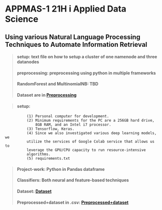 
# APPMAS-1 21H i Applied Data Science
## Using various Natural Language Processing Techniques to Automate Information Retrieval

> #### setup: text file on how to setup a cluster of one namenode and three datanodes
> #### preprocessing: preprocessing using python in multiple frameworks
> #### RandomForest and MultinomialNB: TBD
> #### Dataset are in [Preprocessing](https://github.com/Tsegazab-Tesfay/DS/tree/main/preprocessing)




> #### setup: 
              (1) Personal computer for development.
              (2) Minimum requirements for the PC are a 256GB hard drive,
                  8GB RAM, and an Intel i7 processor.
              (3) Tensorflow, Keras.
              (4) Since we also investigated various deep learning models, we
              utilize the services of Google Colab service that allows us to
              leverage the GPU/CPU capacity to run resource-intensive
              algorithms.
              (5) requirements.txt
> #### Project-work: Python in Pandas dataframe
> #### Classifiers: Both neural and feature-based techniques
> #### Dataset: [Dataset](https://drive.google.com/file/d/1OcSQW1_bqahgKn5krQWY9Le8VGyY2utX/view)
> #### Preprocessed+dataset in .csv: [Preprocessed+dataset](https://drive.google.com/drive/folders/1cI8DTOsuxkliAVDo2Yqec5giF0k4bPy2)

